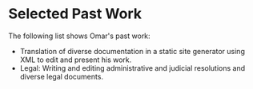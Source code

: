 # Selected Past Work

The following list shows Omar's past work:

- Translation of diverse documentation in a static site generator using XML to edit and present his work.
- Legal: Writing and editing administrative and judicial resolutions and diverse legal documents.